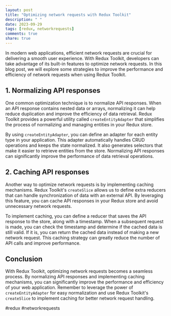 ```yaml
---
layout: post
title: "Optimizing network requests with Redux Toolkit"
description: " "
date: 2023-09-29
tags: [redux, networkrequests]
comments: true
share: true
---
```


In modern web applications, efficient network requests are crucial for delivering a smooth user experience. With Redux Toolkit, developers can take advantage of its built-in features to optimize network requests. In this blog post, we will explore some strategies to improve the performance and efficiency of network requests when using Redux Toolkit.

## 1. Normalizing API responses

One common optimization technique is to normalize API responses. When an API response contains nested data or arrays, normalizing it can help reduce duplication and improve the efficiency of data retrieval. Redux Toolkit provides a powerful utility called `createEntityAdapter` that simplifies the process of normalizing and managing entities in your Redux store.

By using `createEntityAdapter`, you can define an adapter for each entity type in your application. This adapter automatically handles CRUD operations and keeps the state normalized. It also generates selectors that make it easier to retrieve entities from the store. Normalizing API responses can significantly improve the performance of data retrieval operations.

## 2. Caching API responses

Another way to optimize network requests is by implementing caching mechanisms. Redux Toolkit's `createSlice` allows us to define extra reducers that can handle synchronization of data with an external API. By leveraging this feature, you can cache API responses in your Redux store and avoid unnecessary network requests.

To implement caching, you can define a reducer that saves the API response to the store, along with a timestamp. When a subsequent request is made, you can check the timestamp and determine if the cached data is still valid. If it is, you can return the cached data instead of making a new network request. This caching strategy can greatly reduce the number of API calls and improve performance.

## Conclusion

With Redux Toolkit, optimizing network requests becomes a seamless process. By normalizing API responses and implementing caching mechanisms, you can significantly improve the performance and efficiency of your web application. Remember to leverage the power of `createEntityAdapter` for easy normalization and use Redux Toolkit's `createSlice` to implement caching for better network request handling.

#redux #networkrequests